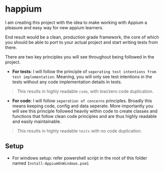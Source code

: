 # happium
I am creating this project with the idea to make working with Appium a pleasure and easy way for new appium learners. 

End result would be a clean, production grade framework, the core of which you should be able to port to your actual project and start writing tests from there. 

There are two key principles you will see throughout being followed in the project. 
- **For tests**: I will follow the principle of `seperating test intentions from test implementation`. Meaning, you will only see test intentions in the tests without any code implementation details in tests. 
> This results in highly readable `code`, with low/zero code duplication. 
- **For code**: I will follow `seperation of concerns` principles. Broadly this means keeping code, config and data seperate. More importantly you will see this principle followed heavily within code to create classes and functions that follow clean code principles and are thus highly readable and easily maintainable.
> This results in highly readable `tests` with no code duplication.

## Setup
- For windows setup: refer powershell script in the root of this folder named `Install-AppiumOnWindows.psm1`

